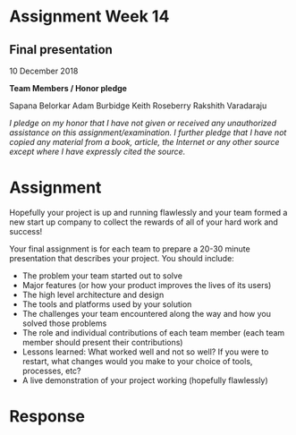 # Assignment Week 14
## Final presentation

10 December 2018

**Team Members / Honor pledge**

Sapana Belorkar Adam Burbidge Keith Roseberry Rakshith Varadaraju

_I pledge on my honor that I have not given or received any unauthorized assistance on this assignment/examination. I further pledge that I have not copied any material from a book, article, the Internet or any other source except where I have expressly cited the source._

# **Assignment**

Hopefully your project is up and running flawlessly and your team formed a new start up company to collect the rewards of all of your hard work and success!

Your final assignment is for each team to prepare a 20-30 minute presentation that describes your project.  You should include:

- The problem your team started out to solve
- Major features (or how your product improves the lives of its users)
- The high level architecture and design
- The tools and platforms used by your solution
- The challenges your team encountered along the way and how you solved those problems
- The role and individual contributions of each team member (each team member should present their contributions)
- Lessons learned: What worked well and not so well?   If you were to restart, what changes would you make to your choice of tools, processes, etc?
- A live demonstration of your project working (hopefully flawlessly)

# **Response**
